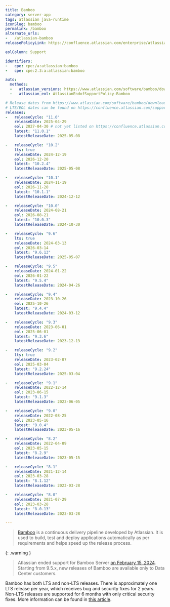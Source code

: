 ```yaml
---
title: Bamboo
category: server-app
tags: atlassian java-runtime
iconSlug: bamboo
permalink: /bamboo
alternate_urls:
-   /atlassian-bamboo
releasePolicyLink: https://confluence.atlassian.com/enterprise/atlassian-enterprise-releases-948227420.html

eolColumn: Support

identifiers:
-   cpe: cpe:/a:atlassian:bamboo
-   cpe: cpe:2.3:a:atlassian:bamboo

auto:
  methods:
  -   atlassian_versions: https://www.atlassian.com/software/bamboo/download-archives
  -   atlassian_eol: AtlassianEndofSupportPolicy-Bamboo

# Release dates from https://www.atlassian.com/software/bamboo/download-archives.
# LTS/EOL dates can be found on https://confluence.atlassian.com/support/atlassian-support-end-of-life-policy-201851003.html
releases:
-   releaseCycle: "11.0"
    releaseDate: 2025-04-29
    eol: 2027-04-30 # not yet listed on https://confluence.atlassian.com/support/atlassian-support-end-of-life-policy-201851003.html
    latest: "11.0.1"
    latestReleaseDate: 2025-05-08

-   releaseCycle: "10.2"
    lts: true
    releaseDate: 2024-12-19
    eol: 2026-12-20
    latest: "10.2.4"
    latestReleaseDate: 2025-05-08

-   releaseCycle: "10.1"
    releaseDate: 2024-11-19
    eol: 2026-11-20
    latest: "10.1.1"
    latestReleaseDate: 2024-12-12

-   releaseCycle: "10.0"
    releaseDate: 2024-08-21
    eol: 2026-08-21
    latest: "10.0.3"
    latestReleaseDate: 2024-10-30

-   releaseCycle: "9.6"
    lts: true
    releaseDate: 2024-03-13
    eol: 2026-03-14
    latest: "9.6.13"
    latestReleaseDate: 2025-05-07

-   releaseCycle: "9.5"
    releaseDate: 2024-01-22
    eol: 2026-01-22
    latest: "9.5.4"
    latestReleaseDate: 2024-04-26

-   releaseCycle: "9.4"
    releaseDate: 2023-10-26
    eol: 2025-10-26
    latest: "9.4.4"
    latestReleaseDate: 2024-03-12

-   releaseCycle: "9.3"
    releaseDate: 2023-06-01
    eol: 2025-06-01
    latest: "9.3.6"
    latestReleaseDate: 2023-12-13

-   releaseCycle: "9.2"
    lts: true
    releaseDate: 2023-02-07
    eol: 2025-03-04
    latest: "9.2.24"
    latestReleaseDate: 2025-03-04

-   releaseCycle: "9.1"
    releaseDate: 2022-12-14
    eol: 2023-06-15
    latest: "9.1.3"
    latestReleaseDate: 2023-06-05

-   releaseCycle: "9.0"
    releaseDate: 2022-08-25
    eol: 2023-05-16
    latest: "9.0.4"
    latestReleaseDate: 2023-05-16

-   releaseCycle: "8.2"
    releaseDate: 2022-04-09
    eol: 2023-05-15
    latest: "8.2.9"
    latestReleaseDate: 2023-05-15

-   releaseCycle: "8.1"
    releaseDate: 2021-12-14
    eol: 2023-03-28
    latest: "8.1.12"
    latestReleaseDate: 2023-03-28

-   releaseCycle: "8.0"
    releaseDate: 2021-07-29
    eol: 2023-03-28
    latest: "8.0.13"
    latestReleaseDate: 2023-03-28

---
```


> [Bamboo](https://www.atlassian.com/software/bamboo) is a continuous delivery pipeline developed by Atlassian. It is
> used to build, test and deploy applications automatically as per requirements and helps speed up the release process.

{: .warning }
> Atlassian ended support for Bamboo Server [on February 15, 2024](https://www.atlassian.com/migration/assess/journey-to-cloud).
> Starting from 9.5.x, new releases of Bamboo are available only to Data Center customers.

Bamboo has both LTS and non-LTS releases. There is approximately one LTS release per year, which receives bug and
security fixes for 2 years. Non-LTS releases are supported for 6 months with only critical security fixes. More
information can be found in [this article](https://www.atlassian.com/blog/enterprise/introducing-enterprise-releases).
